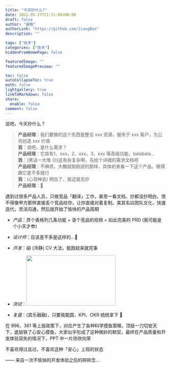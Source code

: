 ```yaml
---
title: "今天抄什么?"
date: 2021-05-27T21:11:08+08:00
draft: false
author: "酱鲍"
authorLink: "https://github.com/JiangBao"
description: ""

tags: ["技术"]
categories: ["技术"]
hiddenFromHomePage: false

featuredImage: ""
featuredImagePreview: ""

toc: false
autoCollapseToc: true
math: false
lightgallery: true
linkToMarkdown: false
share:
  enable: false
comment: false
---
```

说吧，今天抄什么？
<!--more-->

> **产品经理**：我们要做的这个东西是整合 xxx 资源，服务于 xxx 客户，为公司创造 xxx 价值  
> **我**：说吧，是什么需求？  
> **产品经理**：它具有1、xxx，2、xxx，3、xxx 等高级功能，balabala...  
> **我**：(黑话一大堆 :confused:)这有些复杂啊，先给个详细的需求文档吧  
> **产品经理**：不麻烦，大概就刚刚说的那样，具体的来看一下这个产品，做得跟它差不多就行  
> **我**：(心领神会) 明白了，我这就去抄  
> **产品经理**：:handshake:

遇到过很多产品人员，只做竞品「翻译」工作，甚至一看文档，抄都没抄明白，恨不得像甲方那样直接丢个竞品给你，让你直接对着复制。美其名曰团队文化，快速迭代，灵活沟通，然后就开始了愉快的产品周期

* *产品*：弄个表格列几条功能 + 录个竞品的视频 = 如此完美的 PRD (我可能是个小天才:sunglasses:)

* *设计师*：应该差不多是这样的...:thinking:

* *开发*：:scream: (冷静) CV 大法，能跑起来就完事

* *测试*：<img width=280 height=158 src="https://jiangbao-1258001083.cos.ap-shanghai.myqcloud.com/20200101202935" />

* *复盘*：(其乐融融)，只要我能圆，KPI、OKR 统统拿下 :clap:

在 996、361 等上层政策下，对应产生了各种科学摸鱼策略，顶层一刀切安天下，底层铁了心安心摸鱼，大家似乎形成了这种微妙的默契，最终在产品质量和开发体验双失的情况下，PPT 中一片欣欣向荣

不喜欢得过且过，不喜欢这种「安心」上班的状态

—— 来自一次不愉快的开发体验之后的碎碎念...